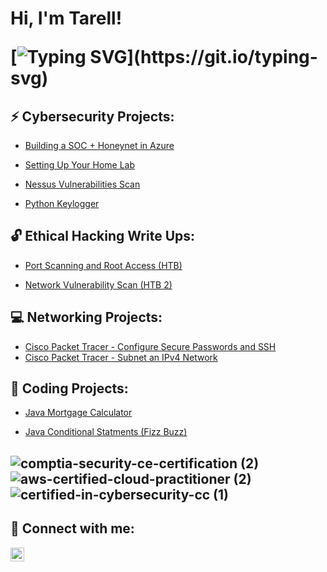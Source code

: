 <h1>Hi, I'm Tarell! 
 
[![Typing SVG](https://readme-typing-svg.demolab.com/?lines=Cybersecurity+and+Data+Enthusiast+;Welcome+To+My+Github!)](https://git.io/typing-svg) 

<h2>⚡ Cybersecurity Projects:</h2>

 - [Building a SOC + Honeynet in Azure](https://github.com/TarellKing/Building-a-SOC-Honeynet-in-Azure/tree/main)

 - [Setting Up Your Home Lab](https://github.com/TarellKing/Home-Lab/tree/main)

 - [Nessus Vulnerabilities Scan](https://github.com/TarellKing/Nessus-Vulnerabilities-scan/blob/main/README.md)
   
 - [Python Keylogger](https://github.com/TarellKing/PythonKeylogger.git) 
 
 <h2> 🔓 Ethical Hacking Write Ups:</h2>

 - [Port Scanning and Root Access (HTB)](https://github.com/TarellKing/-Port-Scanning-and-Root-Access.git)

 - [Network Vulnerability Scan (HTB 2)](https://github.com/TarellKing/Network-Vulnerability-Scan-HTB-2-.git)

<h2>💻 Networking Projects:</h2>

 - [Cisco Packet Tracer - Configure Secure Passwords and SSH](https://github.com/TarellKing/Cisco-Packet-Tracer/tree/main)
 - [Cisco Packet Tracer - Subnet an IPv4 Network](https://github.com/TarellKing/Cisco-Packet-Tracer2/tree/main)


 <h2>💾 Coding Projects:</h2>
 
- [Java Mortgage Calculator](https://github.com/TarellKing/Java-Mortgage-Calculator.git) 

- [Java Conditional Statments (Fizz Buzz)](https://github.com/TarellKing/JavaConditionalStatements.git)


 
<h2 📜 Certifications: </h2>


![comptia-security-ce-certification (2)](https://github.com/user-attachments/assets/761a489b-7231-4b98-8982-e7f570b39cf5)![aws-certified-cloud-practitioner (2)](https://github.com/user-attachments/assets/48786f6b-f28a-4398-982d-2a93f1eb9efe)![certified-in-cybersecurity-cc (1)](https://github.com/user-attachments/assets/3cf3e3e6-31bf-4453-9477-d68792fc0e8e)








<h2> 🤳 Connect with me:</h2>


[<img align="left" alt="Tarell King | LinkedIn" width="22px" src="https://cdn.jsdelivr.net/npm/simple-icons@v3/icons/linkedin.svg" />][linkedin]



[linkedin]: https://www.linkedin.com/in/tarellking/

<!--


Here are some ideas to get you started:

- 🔭 I’m currently working on ...
- 🌱 I’m currently learning ...
- 👯 I’m looking to collaborate on ...
- 🤔 I’m looking for help with ...
- 💬 Ask me about ...
- 📫 How to reach me: ...
- 😄 Pronouns: ...
- ⚡ Fun fact: ...
-->
